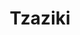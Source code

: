 ---
layout: recipe
title: "Tzaziki"
vegan: false
dish: Dips

tags:
- Dip

categories: Dips

ingredients:
- 1kg Magerquark
- 2 Pck Creme Fraiche o. Schmand
- 2 Pck Naturjoghurt
- 1 Gurke
- 1-2 Knollen Knoblauch
- Knoblauchsalz
- Zitrone
- Olivenöl

directions:
- Die Gurke grob raspeln
- Knoblauch in kleine Würfel schneiden
- Alles gut verrühren.

---